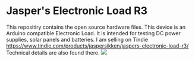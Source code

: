 # Jasper's Electronic Load R3
This repositiry contains the open source hardware files. This device is an Arduino compatible Electronic Load. It is intended for testing DC power supplies, solar panels and batteries. 
I am selling on Tindie https://www.tindie.com/products/jaspersikken/jaspers-electronic-load-r3/
Technical details are also found there.
<img src="https://cdn.tindiemedia.com/images/resize/mK3nCwZrXYBMaq--GSmyW_qP4AE=/p/0x34:3013x2036/full-fit-in/2400x1600/i/20561/products/2018-08-28T17%3A52%3A38.152Z-2018-08-28%2014.47.24.jpg">
